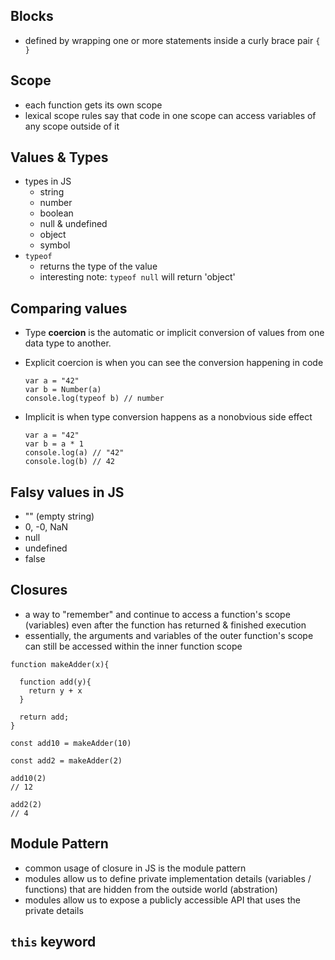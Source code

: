 ## Blocks

- defined by wrapping one or more statements inside a curly brace pair `{ }`

## Scope

- each function gets its own scope
- lexical scope rules say that code in one scope can access variables of any scope outside of it

## Values & Types

- types in JS
  - string
  - number
  - boolean
  - null & undefined
  - object
  - symbol
- `typeof`
  - returns the type of the value
  - interesting note: `typeof null` will return 'object'

## Comparing values

- Type <strong>coercion</strong> is the automatic or implicit conversion of values from one data type to another.
- Explicit coercion is when you can see the conversion happening in code

  ```
  var a = "42"
  var b = Number(a)
  console.log(typeof b) // number
  ```

- Implicit is when type conversion happens as a nonobvious side effect

  ```
  var a = "42"
  var b = a * 1
  console.log(a) // "42"
  console.log(b) // 42
  ```

## Falsy values in JS

- "" (empty string)
- 0, -0, NaN
- null
- undefined
- false

## Closures

- a way to "remember" and continue to access a function's scope (variables) even after the function has returned & finished execution
- essentially, the arguments and variables of the outer function's scope can still be accessed within the inner function scope

```
function makeAdder(x){

  function add(y){
    return y + x
  }

  return add;
}

const add10 = makeAdder(10)

const add2 = makeAdder(2)

add10(2)
// 12

add2(2)
// 4
```

## Module Pattern

- common usage of closure in JS is the module pattern
- modules allow us to define private implementation details (variables / functions) that are hidden from the outside world (abstration)
- modules allow us to expose a publicly accessible API that uses the private details

## `this` keyword
